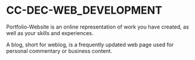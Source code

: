 # CC-DEC-WEB_DEVELOPMENT
  Portfolio-Website is an online representation of work you have created, as well as your skills and experiences.    
  
  A blog, short for weblog, is a frequently updated web page used for personal commentary or business content.

